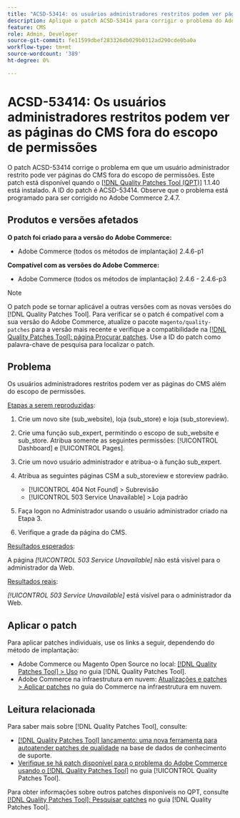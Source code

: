 ```yaml
---
title: "ACSD-53414: os usuários administradores restritos podem ver páginas do CMS fora do escopo de permissões"
description: Aplique o patch ACSD-53414 para corrigir o problema do Adobe Commerce em que um usuário administrador restrito pode ver páginas do CMS fora do escopo de permissões.
feature: CMS
role: Admin, Developer
source-git-commit: fe11599dbef283326db029b0312ad290cde0ba0a
workflow-type: tm+mt
source-wordcount: '389'
ht-degree: 0%

---
```


# ACSD-53414: Os usuários administradores restritos podem ver as páginas do CMS fora do escopo de permissões

O patch ACSD-53414 corrige o problema em que um usuário administrador restrito pode ver páginas do CMS fora do escopo de permissões. Este patch está disponível quando o [[!DNL Quality Patches Tool (QPT)]](https://experienceleague.adobe.com/en/docs/commerce-knowledge-base/kb/announcements/commerce-announcements/magento-quality-patches-released-new-tool-to-self-serve-quality-patches) 1.1.40 está instalado. A ID do patch é ACSD-53414. Observe que o problema está programado para ser corrigido no Adobe Commerce 2.4.7.

## Produtos e versões afetados

**O patch foi criado para a versão do Adobe Commerce:**

* Adobe Commerce (todos os métodos de implantação) 2.4.6-p1

**Compatível com as versões do Adobe Commerce:**

* Adobe Commerce (todos os métodos de implantação) 2.4.6 - 2.4.6-p3

>[!NOTE]
>
>O patch pode se tornar aplicável a outras versões com as novas versões do [!DNL Quality Patches Tool]. Para verificar se o patch é compatível com a sua versão do Adobe Commerce, atualize o pacote `magento/quality-patches` para a versão mais recente e verifique a compatibilidade na [[!DNL Quality Patches Tool]: página Procurar patches](https://experienceleague.adobe.com/tools/commerce-quality-patches/index.html). Use a ID do patch como palavra-chave de pesquisa para localizar o patch.

## Problema

Os usuários administradores restritos podem ver as páginas do CMS além do escopo de permissões.

<u>Etapas a serem reproduzidas</u>:

1. Crie um novo site (sub_website), loja (sub_store) e loja (sub_storeview).
1. Crie uma função sub_expert, permitindo o escopo de sub_website e sub_store. Atribua somente as seguintes permissões: [!UICONTROL Dashboard] e [!UICONTROL Pages].
1. Crie um novo usuário administrador e atribua-o à função sub_expert.
1. Atribua as seguintes páginas CSM a sub_storeview e storeview padrão.

   * [!UICONTROL 404 Not Found] > Subrevisão
   * [!UICONTROL 503 Service Unavailable] > Loja padrão

1. Faça logon no Administrador usando o usuário administrador criado na Etapa 3.
1. Verifique a grade da página do CMS.

<u>Resultados esperados</u>:

A página *[!UICONTROL 503 Service Unavailable]* não está visível para o administrador da Web.

<u>Resultados reais</u>:

*[!UICONTROL 503 Service Unavailable]* está visível para o administrador da Web.

## Aplicar o patch

Para aplicar patches individuais, use os links a seguir, dependendo do método de implantação:

* Adobe Commerce ou Magento Open Source no local: [[!DNL Quality Patches Tool] > Uso](/help/tools/quality-patches-tool/usage.md) no guia [!DNL Quality Patches Tool].
* Adobe Commerce na infraestrutura em nuvem: [Atualizações e patches > Aplicar patches](https://experienceleague.adobe.com/docs/commerce-cloud-service/user-guide/develop/upgrade/apply-patches.html) no guia do Commerce na infraestrutura em nuvem.

## Leitura relacionada

Para saber mais sobre [!DNL Quality Patches Tool], consulte:

* [[!DNL Quality Patches Tool] lançamento: uma nova ferramenta para autoatender patches de qualidade](https://experienceleague.adobe.com/en/docs/commerce-knowledge-base/kb/announcements/commerce-announcements/magento-quality-patches-released-new-tool-to-self-serve-quality-patches) na base de dados de conhecimento de suporte.
* [Verifique se há patch disponível para o problema do Adobe Commerce usando o  [!DNL Quality Patches Tool]](/help/tools/quality-patches-tool/patches-available-in-qpt/check-patch-for-magento-issue-with-magento-quality-patches.md) no guia [!UICONTROL Quality Patches Tool].


Para obter informações sobre outros patches disponíveis no QPT, consulte [[!DNL Quality Patches Tool]: Pesquisar patches](https://experienceleague.adobe.com/tools/commerce-quality-patches/index.html) no guia [!DNL Quality Patches Tool].
